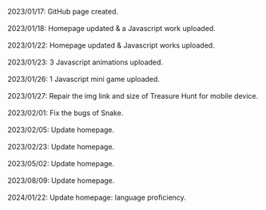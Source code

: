 2023/01/17: GitHub page created.<br><br>
2023/01/18: Homepage updated & a Javascript work uploaded.<br><br>
2023/01/22: Homepage updated & Javascript works uploaded.<br><br>
2023/01/23: 3 Javascript animations uploaded.<br><br>
2023/01/26: 1 Javascript mini game uploaded.<br><br>
2023/01/27: Repair the img link and size of Treasure Hunt for mobile device.<br><br>
2023/02/01: Fix the bugs of Snake.<br><br>
2023/02/05: Update homepage.<br><br>
2023/02/23: Update homepage.<br><br>
2023/05/02: Update homepage.<br><br>
2023/08/09: Update homepage.<br><br>
2024/01/22: Update homepage: language proficiency.
